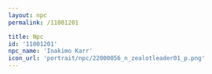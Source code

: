 ```yaml
---
layout: npc
permalink: /11001201

title: Npc
id: '11001201'
npc_name: 'Inakimo Karr'
icon_url: 'portrait/npc/22000056_n_zealotleader01_p.png'
---
```

